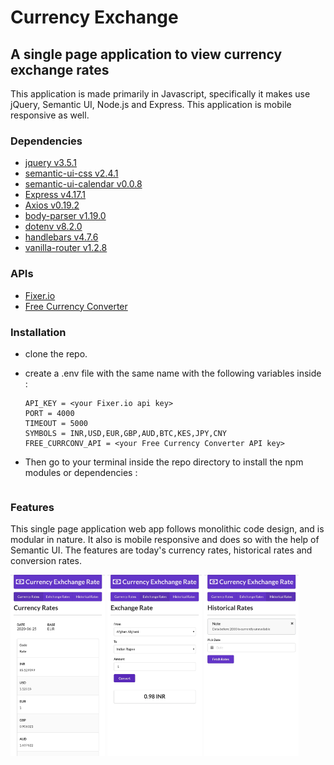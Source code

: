 # Currency Exchange

## A single page application to view currency exchange rates

This application is made primarily in Javascript, specifically it makes use jQuery, Semantic UI, Node.js and Express. This application is mobile responsive as well.


### Dependencies

* [jquery v3.5.1](https://www.npmjs.com/package/jquery/v/3.5.1)
* [semantic-ui-css v2.4.1](https://www.npmjs.com/package/semantic-ui-css/v/2.4.1)
* [semantic-ui-calendar v0.0.8](https://www.npmjs.com/package/semantic-ui-calendar/v/0.0.8)
* [Express v4.17.1](https://www.npmjs.com/package/express/v/4.17.1)
* [Axios v0.19.2](https://www.npmjs.com/package/axios/v/0.19.2)
* [body-parser v1.19.0](https://www.npmjs.com/package/body-parser/v/1.19.0)
* [dotenv v8.2.0](https://www.npmjs.com/package/dotenv/v/8.2.0)
* [handlebars v4.7.6](https://www.npmjs.com/package/handlebars/v/4.7.6)
* [vanilla-router v1.2.8](https://www.npmjs.com/package/vanilla-router/v/1.2.8)




### APIs

* [Fixer.io](https://fixer.io/)
* [Free Currency Converter](https://free.currencyconverterapi.com/)


### Installation

* clone the repo.
* create a .env file with the same name with the following variables inside :

    ```
    API_KEY = <your Fixer.io api key>
    PORT = 4000
    TIMEOUT = 5000
    SYMBOLS = INR,USD,EUR,GBP,AUD,BTC,KES,JPY,CNY 
    FREE_CURRCONV_API = <your Free Currency Converter API key>
    ```

* Then go to your terminal inside the repo directory to install the npm modules or dependencies :
    ```npm install
    ```

### Features

This single page application web app follows monolithic code design, and is modular in nature. It also is mobile responsive and does so with the help of Semantic UI.
The features are today's currency rates, historical rates and conversion rates.

<p float="left">
  <img src="https://github.com/aa-deet-eeya/currencyExchange/blob/master/img/mobile_ExchangeRate.jpg" width="30%"/>
   <img src="https://github.com/aa-deet-eeya/currencyExchange/blob/master/img/mobile_currencyRate.jpg" width="30%"/>
   <img src="https://github.com/aa-deet-eeya/currencyExchange/blob/master/img/mobile_historicalRates.jpg" width="30%"/>
  </p>
